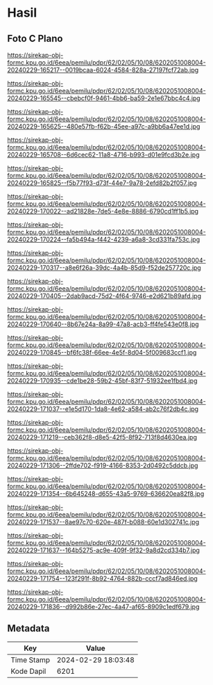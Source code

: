 # Hasil

## Foto C Plano

https://sirekap-obj-formc.kpu.go.id/6eea/pemilu/pdpr/62/02/05/10/08/6202051008004-20240229-165217--0019bcaa-6024-4584-828a-27197fcf72ab.jpg

https://sirekap-obj-formc.kpu.go.id/6eea/pemilu/pdpr/62/02/05/10/08/6202051008004-20240229-165545--cbebcf0f-9461-4bb6-ba59-2e1e67bbc4c4.jpg

https://sirekap-obj-formc.kpu.go.id/6eea/pemilu/pdpr/62/02/05/10/08/6202051008004-20240229-165625--480e57fb-f62b-45ee-a97c-a9bb6a47ee1d.jpg

https://sirekap-obj-formc.kpu.go.id/6eea/pemilu/pdpr/62/02/05/10/08/6202051008004-20240229-165708--6d6cec62-11a8-4716-b993-d01e9fcd3b2e.jpg

https://sirekap-obj-formc.kpu.go.id/6eea/pemilu/pdpr/62/02/05/10/08/6202051008004-20240229-165825--f5b77f93-d73f-44e7-9a78-2efd82b2f057.jpg

https://sirekap-obj-formc.kpu.go.id/6eea/pemilu/pdpr/62/02/05/10/08/6202051008004-20240229-170022--ad21828e-7de5-4e8e-8886-6790cd1ff1b5.jpg

https://sirekap-obj-formc.kpu.go.id/6eea/pemilu/pdpr/62/02/05/10/08/6202051008004-20240229-170224--fa5b494a-f442-4239-a6a8-3cd331fa753c.jpg

https://sirekap-obj-formc.kpu.go.id/6eea/pemilu/pdpr/62/02/05/10/08/6202051008004-20240229-170317--a8e6f26a-39dc-4a4b-85d9-f52de257720c.jpg

https://sirekap-obj-formc.kpu.go.id/6eea/pemilu/pdpr/62/02/05/10/08/6202051008004-20240229-170405--2dab9acd-75d2-4f64-9746-e2d621b89afd.jpg

https://sirekap-obj-formc.kpu.go.id/6eea/pemilu/pdpr/62/02/05/10/08/6202051008004-20240229-170640--8b67e24a-8a99-47a8-acb3-ff4fe543e0f8.jpg

https://sirekap-obj-formc.kpu.go.id/6eea/pemilu/pdpr/62/02/05/10/08/6202051008004-20240229-170845--bf6fc38f-66ee-4e5f-8d04-5f009683ccf1.jpg

https://sirekap-obj-formc.kpu.go.id/6eea/pemilu/pdpr/62/02/05/10/08/6202051008004-20240229-170935--cde1be28-59b2-45bf-83f7-51932ee1fbd4.jpg

https://sirekap-obj-formc.kpu.go.id/6eea/pemilu/pdpr/62/02/05/10/08/6202051008004-20240229-171037--e1e5d170-1da8-4e62-a584-ab2c76f2db4c.jpg

https://sirekap-obj-formc.kpu.go.id/6eea/pemilu/pdpr/62/02/05/10/08/6202051008004-20240229-171219--ceb362f8-d8e5-42f5-8f92-713f8d4630ea.jpg

https://sirekap-obj-formc.kpu.go.id/6eea/pemilu/pdpr/62/02/05/10/08/6202051008004-20240229-171306--2ffde702-f919-4166-8353-2d0492c5ddcb.jpg

https://sirekap-obj-formc.kpu.go.id/6eea/pemilu/pdpr/62/02/05/10/08/6202051008004-20240229-171354--6b645248-d655-43a5-9769-636620ea82f8.jpg

https://sirekap-obj-formc.kpu.go.id/6eea/pemilu/pdpr/62/02/05/10/08/6202051008004-20240229-171537--8ae97c70-620e-487f-b088-60e1d302741c.jpg

https://sirekap-obj-formc.kpu.go.id/6eea/pemilu/pdpr/62/02/05/10/08/6202051008004-20240229-171637--164b5275-ac9e-409f-9f32-9a8d2cd334b7.jpg

https://sirekap-obj-formc.kpu.go.id/6eea/pemilu/pdpr/62/02/05/10/08/6202051008004-20240229-171754--123f291f-8b92-4764-882b-cccf7ad846ed.jpg

https://sirekap-obj-formc.kpu.go.id/6eea/pemilu/pdpr/62/02/05/10/08/6202051008004-20240229-171836--d992b86e-27ec-4a47-af65-8909c1edf679.jpg


## Metadata

| Key        | Value               |
| ---------- | ------------------- |
| Time Stamp | 2024-02-29 18:03:48 |
| Kode Dapil | 6201                |



